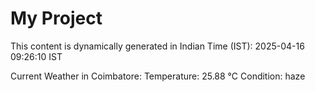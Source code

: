# My Project

This content is dynamically generated in Indian Time (IST): 2025-04-16 09:26:10 IST


Current Weather in Coimbatore:
Temperature: 25.88 °C
Condition: haze
